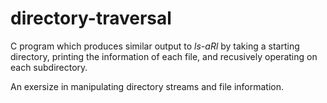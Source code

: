 # directory-traversal

C program which produces similar output to *ls-aRl* by taking a starting directory, printing the information of each file, and recusively operating on each subdirectory.

An exersize in manipulating directory streams and file information.
